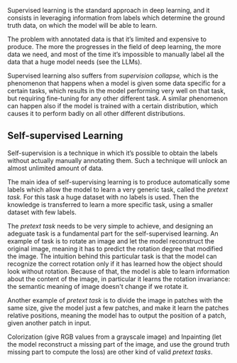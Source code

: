 Supervised learning is the standard approach in deep learning, and it consists in leveraging information from labels which determine the ground truth data, on which the model will be able to learn.

The problem with annotated data is that it’s limited and expensive to produce. The more the progresses in the field of deep learning, the more data we need, and most of the time it’s impossible to manually label all the data that a huge model needs (see the LLMs).

Supervised learning also suffers from *supervision collapse,* which is the phenomenon that happens when a model is given some data specific for a certain tasks, which results in the model performing very well on that task, but requiring fine-tuning for any other different task. A similar phenomenon can happen also if the model is trained with a certain distribution, which causes it to perform badly on all other different distributions.

## Self-supervised Learning

Self-supervision is a technique in which it’s possible to obtain the labels without actually manually annotating them. Such a technique will unlock an almost unlimited amount of data.

The main idea of self-supervising learning is to produce automatically some labels which allow the model to learn a very generic task, called the *pretext task.* For this task a huge dataset with no labels is used. Then the knowledge is transferred to learn a more specific task, using a smaller dataset with few labels. 

The *pretext task* needs to be very simple to achieve, and designing an adeguate task is a fundamental part for the self-supervised learning. An example of task is to rotate an image and let the model reconstruct the original image, meaning it has to predict the rotation degree that modified the image. The intuition behind this particular task is that the model can recognize the correct rotation only if it has learned how the object should look without rotation. Because of that, the model is able to learn information about the content of the image, in particular it learns the rotation invariance: the semantic meaning of image doesn't change if we rotate it.

Another example of *pretext task* is to divide the image in patches with the same size, give the model just a few patches, and make it learn the patches relative positions, meaning the model has to output the position of a patch, given another patch in input.

Colorization (give RGB values from a grayscale image) and Inpainting (let the model reconstruct a missing part of the image, and use the ground truth missing part to compute the loss) are other kind of valid *pretext tasks*.

